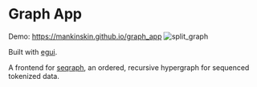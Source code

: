# Graph App
Demo: https://mankinskin.github.io/graph_app
![split_graph](https://user-images.githubusercontent.com/20745737/133164250-5a4adca9-0dd3-4d94-b433-614ff96de79e.png)

Built with [egui](https://github.com/emilk/egui).

A frontend for [seqraph](https://github.com/mankinskin/web-app/tree/main/seqraph), an ordered, recursive hypergraph for sequenced tokenized data.
